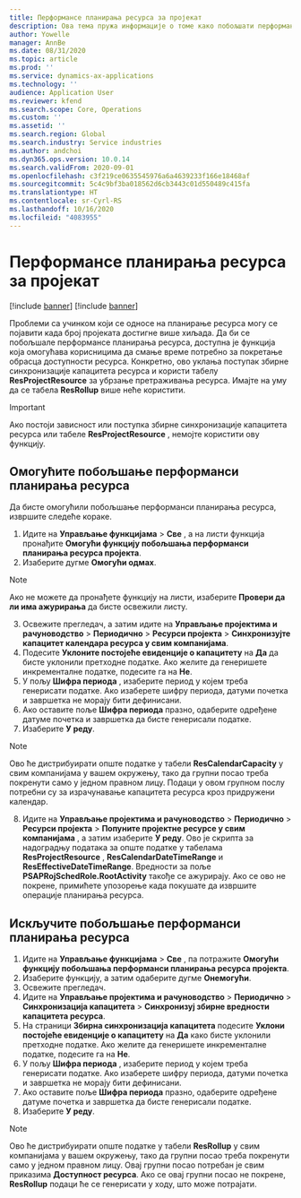 ```yaml
---
title: Перформансе планирања ресурса за пројекат
description: Ова тема пружа информације о томе како побољшати перформансе планирања ресурса за велики број пројеката.
author: Yowelle
manager: AnnBe
ms.date: 08/31/2020
ms.topic: article
ms.prod: ''
ms.service: dynamics-ax-applications
ms.technology: ''
audience: Application User
ms.reviewer: kfend
ms.search.scope: Core, Operations
ms.custom: ''
ms.assetid: ''
ms.search.region: Global
ms.search.industry: Service industries
ms.author: andchoi
ms.dyn365.ops.version: 10.0.14
ms.search.validFrom: 2020-09-01
ms.openlocfilehash: c3f219ce0635545976a6a4639233f166e18468af
ms.sourcegitcommit: 5c4c9bf3ba018562d6cb3443c01d550489c415fa
ms.translationtype: HT
ms.contentlocale: sr-Cyrl-RS
ms.lasthandoff: 10/16/2020
ms.locfileid: "4083955"
---
```

# <a name="project-resource-scheduling-performance"></a>Перформансе планирања ресурса за пројекат

[!include [banner](../includes/banner.md)]
[!include [banner](../includes/preview-banner.md)]


Проблеми са учинком који се односе на планирање ресурса могу се појавити када број пројеката достигне више хиљада. Да би се побољшале перформансе планирања ресурса, доступна је функција која омогућава корисницима да смање време потребно за покретање обрасца доступности ресурса. Конкретно, ово уклања поступак збирне синхронизације капацитета ресурса и користи табелу **ResProjectResource** за убрзање претраживања ресурса. Имајте на уму да се табела **ResRollup** више неће користити.

> [!IMPORTANT]
> Ако постоји зависност или поступка збирне синхронизације капацитета ресурса или табеле **ResProjectResource** , немојте користити ову функцију.

## <a name="enable-resource-scheduling-performance-enhancement"></a>Омогућите побољшање перформанси планирања ресурса
Да бисте омогућили побољшање перформанси планирања ресурса, извршите следеће кораке.

1. Идите на **Управљање функцијама** > **Све** , а на листи функција пронађите **Омогући функцију побољшања перформанси планирања ресурса пројекта**.
2. Изаберите дугме **Омогући одмах**.

> [!NOTE]
> Ако не можете да пронађете функцију на листи, изаберите **Провери да ли има ажурирања** да бисте освежили листу.

3. Освежите прегледач, а затим идите на **Управљање пројектима и рачуноводство** > **Периодично** > **Ресурси пројекта** > **Синхронизујте капацитет календара ресурса у свим компанијама**.
4. Подесите **Уклоните постојеће евиденције о капацитету** на **Да** да бисте уклонили претходне податке. Ако желите да генеришете инкременталне податке, подесите га на **Не**.
5. У пољу **Шифра периода** , изаберите период у којем треба генерисати податке. Ако изаберете шифру периода, датуми почетка и завршетка не морају бити дефинисани.
6. Ако оставите поље **Шифра периода** празно, одаберите одређене датуме почетка и завршетка да бисте генерисали податке.
7. Изаберите **У реду**.

 > [!NOTE]
 > Ово ће дистрибуирати опште податке у табели **ResCalendarCapacity** у свим компанијама у вашем окружењу, тако да групни посао треба покренути само у једном правном лицу. Подаци у овом групном послу потребни су за израчунавање капацитета ресурса кроз придружени календар.

8. Идите на **Управљање пројектима и рачуноводство** > **Периодично** > **Ресурси пројекта** > **Попуните пројектне ресурсе у свим компанијама** , а затим изаберите **У реду**. Ово је скрипта за надоградњу података за опште податке у табелама **ResProjectResource** , **ResCalendarDateTimeRange** и **ResEffectiveDateTimeRange**. Вредности за поље **PSAPRojSchedRole.RootActivity** такође се ажурирају. Ако се ово не покрене, примићете упозорење када покушате да извршите операције планирања ресурса.
 
## <a name="turn-off-resource-scheduling-performance-enhancement"></a>Искључите побољшање перформанси планирања ресурса

1. Идите на **Управљање функцијама** > **Све** , па потражите **Омогући функцију побољшања перформанси планирања ресурса пројекта**.
2. Изаберите функцију, а затим одаберите дугме **Онемогући**.
3. Освежите прегледач.
4. Идите на **Управљање пројектима и рачуноводство** > **Периодично** > **Синхронизација капацитета** > **Синхронизуј збирне вредности капацитета ресурса**.
5. На страници **Збирна синхронизација капацитета** подесите **Уклони постојеће евиденције о капацитету** на **Да** како бисте уклонили претходне податке. Ако желите да генеришете инкременталне податке, подесите га на **Не**.
6. У пољу **Шифра периода** , изаберите период у којем треба генерисати податке. Ако изаберете шифру периода, датуми почетка и завршетка не морају бити дефинисани.
7. Ако оставите поље **Шифра периода** празно, одаберите одређене датуме почетка и завршетка да бисте генерисали податке.
8. Изаберите **У реду**.

> [!NOTE]
> Ово ће дистрибуирати опште податке у табели **ResRollup** у свим компанијама у вашем окружењу, тако да групни посао треба покренути само у једном правном лицу. Овај групни посао потребан је свим приказима **Доступност ресурса**. Ако се овај групни посао не покрене, **ResRollup** подаци ће се генерисати у ходу, што може потрајати.
